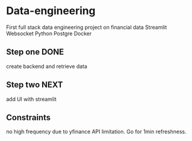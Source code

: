 # Data-engineering
First full stack data engineering project on financial data
Streamlit
Websocket
Python
Postgre
Docker

## Step one DONE

create backend and retrieve data

## Step two NEXT

add UI with streamlit 

## Constraints

no high frequency due to yfinance API limitation. Go for 1min refreshness.